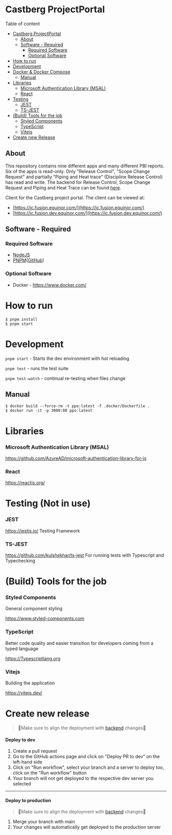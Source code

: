 # Castberg ProjectPortal

Table of content

- [Castberg ProjectPortal](#castberg-projectportal)
  - [About](#about)
  - [Software - Required](#software---required)
    - [Required Software](#required-software)
    - [Optional Software](#optional-software)
- [How to run](#how-to-run)
- [Development](#development)
- [Docker & Docker Compose](#docker--docker-compose)
  - [Manual](#manual)
- [Libraries](#libraries)
  - [Microsoft Authentication Library (MSAL)](#microsoft-authentication-library-msal)
  - [React](#react)
- [Testing](#testing)
  - [JEST](#jest)
  - [TS-JEST](#ts-jest)
- [(Build) Tools for the job](#build-tools-for-the-job)
  - [Styled Components](#styled-components)
  - [TypeScript](#typescript)
  - [Vitejs](#vitejs)
- [Create new Release](#create-new-release)

## About

This repository contains nine different apps and many different PBI reports. Six of the apps is read-only. Only "Release Control", "Scope Change Request" and partially "Piping and Heat trace" (Discipline Release Control) has read and write. The backend for Release Control, Scope Change Request and Piping and Heat Trace can be found [here](https://github.com/equinor/lighthouse-scope-change-control-api).

Client for the Castberg project portal. The client can be
viewed at:

- [https://jc.fusion.equinor.com/](https://jc.fusion.equinor.com/)
- [https://jc.fusion.dev.equinor.com/](https://jc.fusion.dev.equinor.com/)

## Software - Required

### Required Software

- [NodeJS](https://nodejs.org/en/)
- [PNPM](https://pnpm.io/)([GitHub](https://github.com/pnpm/pnpm))

### Optional Software

- Docker - https://www.docker.com/ 

# How to run

```PS
$ pnpm install
$ pnpm start
```

# Development

`pnpm start` - Starts the dev environment with hot reloading

`pnpm test` - runs the test suite

`pnpm test-watch` - continual re-testing when files change

## Manual

```
$ docker build --force-rm -t ppo:latest -f .docker/Dockerfile .
$ docker run -it -p 3000:80 ppo:latest
```

# Libraries

### Microsoft Authentication Library (MSAL)

https://github.com/AzureAD/microsoft-authentication-library-for-js

### React

https://reactjs.org/

# Testing (Not in use)

### JEST

https://jestjs.io/
Testing Framework

### TS-JEST

https://github.com/kulshekhar/ts-jest
For running tests with Typescript and Typechecking

# (Build) Tools for the job

### Styled Components

General component styling

https://www.styled-components.com

### TypeScript

Better code quality and easier transition for developers coming from a typed language

https://Typescriptlang.org

### Vitejs

Building the application

https://vitejs.dev/

# Create new release

> 🔴Make sure to align the deployment with [backend](https://github.com/equinor/lighthouse-scope-change-control-api) changes🔴

#### Deploy to dev

1. Create a pull request
2. Go to the GitHub actions page and click on "Deploy PR to dev" on the left-hand side
3. Click on "Run workflow", select your branch and a server to deploy too, click on the "Run workflow" button
4. Your branch will not get deployed to the respective dev server you selected

---

#### Deploy to production

> 🔴Make sure to align the deployment with [backend](https://github.com/equinor/lighthouse-scope-change-control-api) changes🔴

1. Merge your branch with main
2. Your changes will automatically get deployed to the production server
